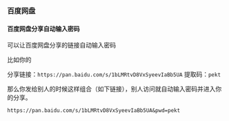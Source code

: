 ### 百度网盘

#### 百度网盘分享自动输入密码

可以让百度网盘分享的链接自动输入密码

比如你的

分享链接：`https://pan.baidu.com/s/1bLMRtvD8VxSyeevIaBb5UA`
提取码：`pekt`

那么你发给别人的时候这样组合（如下链接），别人访问就自动输入密码并进入你的分享。
```
https://pan.baidu.com/s/1bLMRtvD8VxSyeevIaBb5UA&pwd=pekt
```
